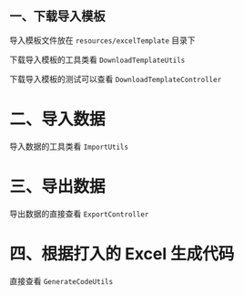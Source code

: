## 一、下载导入模板

导入模板文件放在 `resources/excelTemplate` 目录下  

下载导入模板的工具类看 `DownloadTemplateUtils`  

下载导入模板的测试可以查看 `DownloadTemplateController`  

# 二、导入数据

导入数据的工具类看 `ImportUtils`  

# 三、导出数据

导出数据的直接查看 `ExportController`  

# 四、根据打入的 Excel 生成代码

直接查看 `GenerateCodeUtils`
